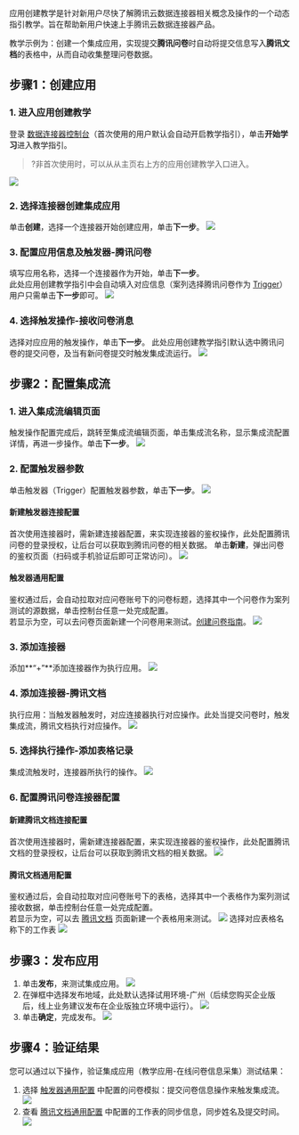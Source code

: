 
应用创建教学是针对新用户尽快了解腾讯云数据连接器相关概念及操作的一个动态指引教学。旨在帮助新用户快速上手腾讯云数据连接器产品。  

教学示例为：创建一个集成应用，实现提交**腾讯问卷**时自动将提交信息写入**腾讯文档**的表格中，从而自动收集整理问卷数据。


## 步骤1：创建应用
### 1. 进入应用创建教学
登录 [数据连接器控制台](https://console.cloud.tencent.com/ipaas)（首次使用的用户默认会自动开启教学指引），单击**开始学习**进入教学指引。
>?非首次使用时，可以从从主页右上方的应用创建教学入口进入。
>
![](https://qcloudimg.tencent-cloud.cn/raw/bd66aeb68cd16c92d2cdc41abf1ff99c.png)

### 2. 选择连接器创建集成应用
单击**创建**，选择一个连接器开始创建应用，单击**下一步**。
![](https://qcloudimg.tencent-cloud.cn/raw/de5fcfa82e014cb01416568dd81cd8ee.png)

### 3. 配置应用信息及触发器-腾讯问卷
填写应用名称，选择一个连接器作为开始，单击**下一步**。  
此处应用创建教学指引中会自动填入对应信息（案列选择腾讯问卷作为 [Trigger](https://cloud.tencent.com/document/product/1270/62757#.E9.9B.86.E6.88.90.E5.BA.94.E7.94.A8)）用户只需单击**下一步**即可。
![](https://qcloudimg.tencent-cloud.cn/raw/dd8941ae781740471ae300f9aec0cc91.png)

### 4. 选择触发操作-接收问卷消息
选择对应应用的触发操作，单击**下一步**。
此处应用创建教学指引默认选中腾讯问卷的提交问卷，及当有新问卷提交时触发集成流运行。
![](https://qcloudimg.tencent-cloud.cn/raw/d368949754f96570549fdb9f65f8beca.png)


## 步骤2：配置集成流

### 1. 进入集成流编辑页面
触发操作配置完成后，跳转至集成流编辑页面，单击集成流名称，显示集成流配置详情，再进一步操作。单击**下一步**。
![](https://qcloudimg.tencent-cloud.cn/raw/065ad6a5a96e8367f718a6a461a1467e.png)


### 2. 配置触发器参数
单击触发器（Trigger）配置触发器参数，单击**下一步**。
![](https://qcloudimg.tencent-cloud.cn/raw/541de1dee3dfe3e01a448db687ec58c2.png)

#### 新建触发器连接配置

首次使用连接器时，需新建连接器配置，来实现连接器的鉴权操作，此处配置腾讯问卷的登录授权，让后台可以获取到腾讯问卷的相关数据。
单击**新建**，弹出问卷的鉴权页面（扫码或手机验证后即可正常访问）。
![](https://qcloudimg.tencent-cloud.cn/raw/377e287dc8476ad22c910b0ba3ca5e4c.png)

#### 触发器通用配置 [](id:method1)

鉴权通过后，会自动拉取对应问卷账号下的问卷标题，选择其中一个问卷作为案列测试的源数据，单击控制台任意一处完成配置。  
若显示为空，可以去问卷页面新建一个问卷用来测试。[创建问卷指南](https://wj.qq.com/article/single-10.html)。
![](https://qcloudimg.tencent-cloud.cn/raw/7e5a52cbb690e6354450fff280674123.png)

### 3. 添加连接器
添加**“+”**添加连接器作为执行应用。
![](https://qcloudimg.tencent-cloud.cn/raw/5d297e0530b77417c40fcaaa25774c0c.png)



### 4. 添加连接器-腾讯文档
执行应用：当触发器触发时，对应连接器执行对应操作。此处当提交问卷时，触发集成流，腾讯文档执行对应操作。
![](https://qcloudimg.tencent-cloud.cn/raw/b4832780299e80b9837091063a3f712c.png)


### 5. 选择执行操作-添加表格记录

集成流触发时，连接器所执行的操作。
![](https://qcloudimg.tencent-cloud.cn/raw/b851ae534ea23db08c2c3e0e5edd23b0.png)

### 6. 配置腾讯问卷连接器配置

#### 新建腾讯文档连接配置

首次使用连接器时，需新建连接器配置，来实现连接器的鉴权操作，此处配置腾讯文档的登录授权，让后台可以获取到腾讯文档的相关数据。
![](https://qcloudimg.tencent-cloud.cn/raw/6bd1ce229cc4726d2dd05fd7175ba737.png)

#### 腾讯文档通用配置 

鉴权通过后，会自动拉取对应问卷账号下的表格，选择其中一个表格作为案列测试接收数据，单击控制台任意一处完成配置。  
若显示为空，可以去 [腾讯文档](https://docs.qq.com/desktop/) 页面新建一个表格用来测试。
![](https://qcloudimg.tencent-cloud.cn/raw/cacc7b56c724c27541b28665945301b5.png)
选择对应表格名称下的工作表  [](id:method2)
![](https://qcloudimg.tencent-cloud.cn/raw/a1901f795643f8db245a9969794c1771.png)


## 步骤3：发布应用
1. 单击**发布**，来测试集成应用。
![](https://qcloudimg.tencent-cloud.cn/raw/61951acfb6fa5e14e257ff5fface8c16.png)
2. 在弹框中选择发布地域，此处默认选择试用环境-广州（后续您购买企业版后，线上业务建议发布在企业版独立环境中运行）。
![](https://qcloudimg.tencent-cloud.cn/raw/d599cd0895c52abbb6d616f44e1caf61.png)
3. 单击**确定**，完成发布。
![](https://qcloudimg.tencent-cloud.cn/raw/baaaa500b95c29b09d9f651b0c3757a9.png)

## 步骤4：验证结果
您可以通过以下操作，验证集成应用（教学应用-在线问卷信息采集）测试结果：
1. 选择 [触发器通用配置](#method1)  中配置的问卷模拟：提交问卷信息操作来触发集成流。
![](https://qcloudimg.tencent-cloud.cn/raw/74dd189b74f937005e492a48a72d120e.png)
2. 查看 [腾讯文档通用配置](#method2)  中配置的工作表的同步信息，同步姓名及提交时间。
![](https://qcloudimg.tencent-cloud.cn/raw/56af206f8a1d266459046a1f79625513.png)




